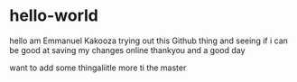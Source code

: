 # hello-world

hello am Emmanuel Kakooza 
trying out this Github thing and seeing if i can be good at saving my changes online
thankyou and a good day

want to add some thingaliitle more ti the master
